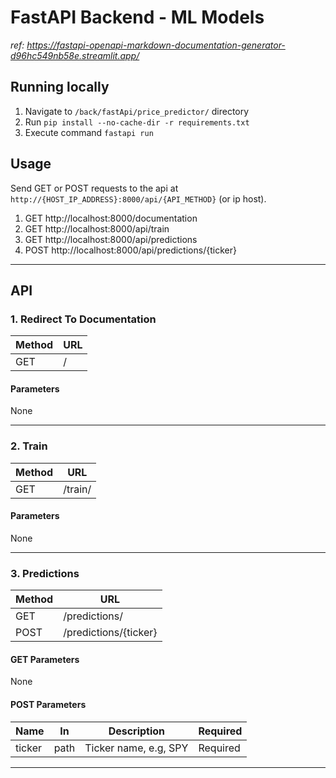 # FastAPI Backend - ML Models
_ref: https://fastapi-openapi-markdown-documentation-generator-d96hc549nb58e.streamlit.app/_

## Running locally

1. Navigate to `/back/fastApi/price_predictor/` directory
2. Run `pip install --no-cache-dir -r requirements.txt`
3. Execute command `fastapi run`

## Usage

Send GET or POST requests to the api at `http://{HOST_IP_ADDRESS}:8000/api/{API_METHOD}` (or ip  host).

1. GET http://localhost:8000/documentation
2. GET http://localhost:8000/api/train
3. GET http://localhost:8000/api/predictions
4. POST http://localhost:8000/api/predictions/{ticker}

---
## API

### 1. Redirect To Documentation

| Method | URL |
|--------|-----|
| GET | / |

#### Parameters
None

---

### 2. Train

| Method | URL |
|--------|-----|
| GET | /train/ |

#### Parameters
None

---

### 3. Predictions

| Method | URL                   |
|--------|-----------------------|
| GET | /predictions/         |
| POST | /predictions/{ticker} |

#### GET Parameters
None

#### POST Parameters
| Name | In | Description           | Required |
|------|----|-----------------------|----------|
| ticker | path | Ticker name, e.g, SPY | Required |

---
